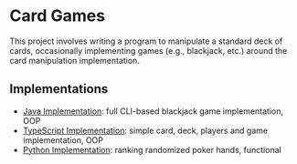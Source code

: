 # Card Games

This project involves writing a program to manipulate a standard deck of cards, occasionally implementing games (e.g., blackjack, etc.) around the card manipulation implementation.

## Implementations

- [Java Implementation](./java/README.md): full CLI-based blackjack game implementation, OOP
- [TypeScript Implementation](./typescript/README.md): simple card, deck, players and game implementation, OOP
- [Python Implementation](./python/README.md): ranking randomized poker hands, functional
